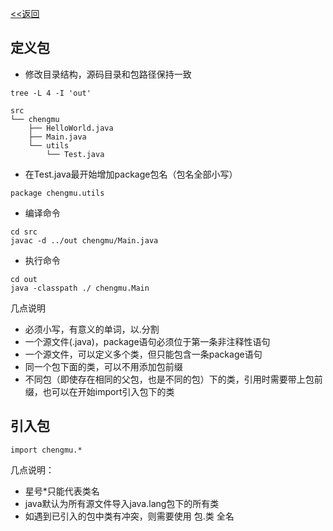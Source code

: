 [<<返回](../README.md)

## 定义包

- 修改目录结构，源码目录和包路径保持一致
```
tree -L 4 -I 'out'
```
```
src
└── chengmu
    ├── HelloWorld.java
    ├── Main.java
    └── utils
        └── Test.java
```
- 在Test.java最开始增加package包名（包名全部小写）
```
package chengmu.utils
```
- 编译命令
```
cd src
javac -d ../out chengmu/Main.java
```
- 执行命令
```
cd out
java -classpath ./ chengmu.Main
```

几点说明

- 必须小写，有意义的单词，以.分割
- 一个源文件(.java)，package语句必须位于第一条非注释性语句
- 一个源文件，可以定义多个类，但只能包含一条package语句
- 同一个包下面的类，可以不用添加包前缀
- 不同包（即使存在相同的父包，也是不同的包）下的类，引用时需要带上包前缀，也可以在开始import引入包下的类

## 引入包

```
import chengmu.*
```

几点说明：

- 星号*只能代表类名
- java默认为所有源文件导入java.lang包下的所有类
- 如遇到已引入的包中类有冲突，则需要使用 包.类 全名